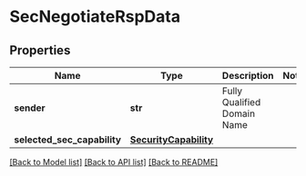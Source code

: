# SecNegotiateRspData

## Properties
Name | Type | Description | Notes
------------ | ------------- | ------------- | -------------
**sender** | **str** | Fully Qualified Domain Name | 
**selected_sec_capability** | [**SecurityCapability**](SecurityCapability.md) |  | 

[[Back to Model list]](../README.md#documentation-for-models) [[Back to API list]](../README.md#documentation-for-api-endpoints) [[Back to README]](../README.md)


